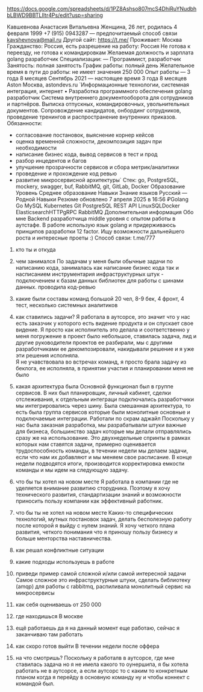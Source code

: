 https://docs.google.com/spreadsheets/d/1PZ8Ashso807mcS4DhiRuYNudbhbLBWD9BBTLIltr4Ps/edit?usp=sharing

Кавшевнова Анастасия Витальевна
Женщина, 26 лет, родилась 4 февраля 1999
+7 (915) 0943287 — предпочитаемый способ связи
kavshevnova@mail.ru
Другой сайт: https://t.me/
Проживает: Москва
Гражданство: Россия, есть разрешение на работу: Россия
Не готова к переезду, не готова к командировкам
Желаемая должность и зарплата
golang разработчик
Специализации:
— Программист, разработчик
Занятость: полная занятость
График работы: полный день
Желательное время в пути до работы: не имеет значения
250 000
Опыт работы — 3 года 8 месяцев
Сентябрь 2021 —
настоящее время
3 года 8 месяцев
Aston
Москва, astondevs.ru
`Информационные технологии, системная интеграция, интернет
• Разработка программного обеспечения
golang разработчик
Система внутреннего документооборота для сотрудников и партнёров. Выписка отпускных,
командировочных, увольнительных документов. Сопровождение кандидатов, онбординг
сотрудников, проведение тренингов и распространение внутренних приказов.
Обязанности:
- согласование постановок, выяснение корнер кейсов
- оценка временной сложности, декомпозиция задач при необходимости
- написание бизнес кода, вывод сервисов в тест и прод
- разбор инцедентов и багов
- улучшение прозрачности сервисов и сбора метрик/аналитики
- проведение и прохождение код ревью
- развитие микросервисной архитектуры`
  Стек: go, PostgreSQL, mockery, swagger, buf, RabbitMQ, git, GitLab, Docker
  Образование
  Уровень
  Среднее образование
  Навыки
  Знание языков
  Русский — Родной
  Навыки
  Резюме обновлено 7 апреля 2025 в 16:56
  ₽Golang
  Go
  MySQL
  Kubernetes
  Git
  PostgreSQL
  REST API
  LinuxSQLDocker
  ElasticsearchHTTPgRPC
  RabbitMQ
  Дополнительная информация
  Обо мне
  Backend разработчица middle уровня с опытом работы в аутстафе. В работе использую язык
  golang и придерживаюсь принципов разработки 12 factor.
  Ищу возможности дальнейшего роста и интересные проеты :)
  Способ связи: t.me/777


1) кто ты и откуда

2) чем занимался
По задачам у меня были обычные задачи по написанию кода, занималась как написание бизнес кода так и насписанием инструментария инфраструктурных штук - подключением к базам данных библиотек для работы с 
шинами данных. проводила код-ревью
3) какие были составы команд
большой 20 чел, 8-9 бек, 4 фронт, 4 тест, несколько системных аналитиков 
4) как ставились задачи? 
Я работала  в аутсорсе, это значит что у нас есть заказчик у которого есть видение продукта и он спускает свое видение. Я просто как исполнитель это делала и соответственно у меня погружение в проект было 
небольшое, ставилась задача, лид и другие руководители проектов ее разбирали, мы с другими разработчиками ее декомпозировали, накидывали решение и я уже эти решения исполняла.                
Я не учавствовала во встречах команд, я просто брала задачу из беклога, ее исполняла, в принятии участия и планировании меня не было
5) какая архитектура была
Основной функционал был в группе сервисов. В них был планировщик, личный кабинет, сделки отслеживания,
к отдельным интеграци подключались разработчики мы интегрировались через шину.
Была смешанная архитектура, то есть была группа сервисов которые были монолитные основные и подключаемые интеграции.
Работали по скрам аджайл
Поскольку у нас была заказная разработка, мы разрабатывали штуки важные для бизнеса, большинство задач которые мы делали отправлялись сразу же на 
использование. Это двухнедельные спринты в рамках которых нам ставятся задачи, примерно оценивается трудоспособность команды, в течении недели
мы делаем задачи, если что нам их добавляют и мы меняем свое расписание. В конце недели подводятся итоги, производится корректировка емкости 
команды и мы идем на следующую задачу.
6) что бы ты хотел на новом месте
Я работала в компании где не уделяется внимание развитию сторудника. Поэтому я хочу технического развития, стандартизации знаний и возможности
приносить пользу компании как эффективный работник.
7) что бы ты не хотел на новом месте
Каких-то специфических технологий, мутных постановок задач, делать бесполезную работу после которой я выйду с нулем знаний. Я хочу четкого плана развития, четкого понимания что я приношу пользу бизнесу и больше менторства наставничества.
8) как решал конфликтные ситуации
9) какие подходы используешь в работе
10) приведи пример самой сложной и/или самой интересной задачи
Самое сложное это инфраструктурные штуки, сделать библиотеку (amqp) для работы с rabbitmq, распиливала монолитный сервис на микросервисы
11) как себя оцениваешь
от 250 000
12) где находишься
В москве
13) ещё работаешь
да я на данный момент еще работаю, сейчас я заканчиваю там работать
14) как скоро готов выйти
В течении недели после оффера
15) на что смотришь?
Поскольку я работалв в аутсорсе, где мне ставилась задача но я не имела какого то оунершипа,
я бы хотела работать не в аутсорсе, а если аутсорс то с каким то конкретным планом когда я перейду в основную команду ну и чтобы коннект с командой был.